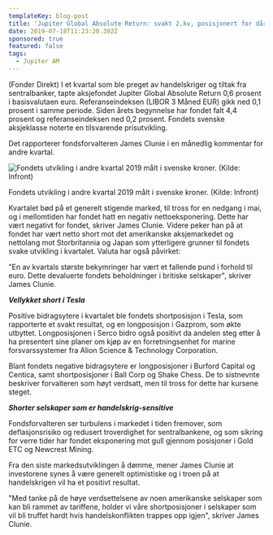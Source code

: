 ```yaml
---
templateKey: blog-post
title: 'Jupiter Global Absolute Return: svakt 2.kv, posisjonert for dårligere tider'
date: 2019-07-18T11:23:20.392Z
sponsored: true
featured: false
tags:
  - Jupiter AM
---
```

(Fonder Direkt) I et kvartal som ble preget av handelskriger og tiltak fra sentralbanker, tapte aksjefondet Jupiter Global Absolute Return 0,6 prosent i basisvalutaen euro. Referanseindeksen (LIBOR 3 Måned EUR) gikk ned 0,1 prosent i samme periode. Siden årets begynnelse har fondet falt 4,4 prosent og referanseindeksen ned 0,2 prosent. Fondets svenske aksjeklasse noterte en tilsvarende prisutvikling.



Det rapporterer fondsforvalteren James Clunie i en månedlig kommentar for andre kvartal.

![Fondets utvikling i andre kvartal 2019 målt i svenske kroner. (Kilde: Infront)](/img/572660601.png)

<span class="image-caption">Fondets utvikling i andre kvartal 2019 målt i svenske kroner. (Kilde: Infront)</span>

Kvartalet bød på et generelt stigende marked, til tross for en nedgang i mai, og i mellomtiden har fondet hatt en negativ nettoeksponering. Dette har vært negativt for fondet, skriver James Clunie. Videre peker han på at fondet har vært netto short mot det amerikanske aksjemarkedet og nettolang mot Storbritannia og Japan som ytterligere grunner til fondets svake utvikling i kvartalet. Valuta har også påvirket:



"En av kvartals største bekymringer har vært et fallende pund i forhold til euro. Dette devaluerte fondets beholdninger i britiske selskaper", skriver James Clunie.



**_Vellykket short i Tesla_**



Positive bidragsytere i kvartalet ble fondets shortposisjon i Tesla, som rapporterte et svakt resultat, og en longposisjon i Gazprom, som økte utbyttet. Longposisjonen i Serco bidro også positivt da andelen steg etter å ha presentert sine planer om kjøp av en forretningsenhet for marine forsvarssystemer fra Alion Science & Technology Corporation.



Blant fondets negative bidragsytere er longposisjoner i Burford Capital og Centica, samt shortposisjoner i Ball Corp og Shake Chess. De to sistnevnte beskriver forvalteren som høyt verdsatt, men til tross for dette har kursene steget.



**_Shorter selskaper som er handelskrig-sensitive_**



Fondsforvalteren ser turbulens i markedet i tiden fremover, som deflasjonsrisiko og redusert troverdighet for sentralbankene, og som sikring for verre tider har fondet eksponering mot gull gjennom posisjoner i Gold ETC og Newcrest Mining.



Fra den siste markedsutviklingen å dømme, mener James Clunie at investorene synes å være generelt optimistiske og i troen på at handelskrigen vil ha et positivt resultat.



"Med tanke på de høye verdsettelsene av noen amerikanske selskaper som kan bli rammet av tariffene, holder vi våre shortposisjoner i selskaper som vil bli truffet hardt hvis handelskonflikten trappes opp igjen", skriver James Clunie.

